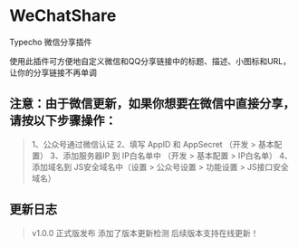 # WeChatShare

Typecho 微信分享插件

使用此插件可方便地自定义微信和QQ分享链接中的标题、描述、小图标和URL，让你的分享链接不再单调

## 注意：由于微信更新，如果你想要在微信中直接分享，请按以下步骤操作：

> 1、公众号通过微信认证
> 2、填写 AppID 和 AppSecret （开发 > 基本配置）
> 3、添加服务器IP 到 IP白名单中 （开发 > 基本配置 > IP白名单）
> 4、添加域名到 JS安全域名中（设置 > 公众号设置 > 功能设置 > JS接口安全域名）

## 更新日志
> v1.0.0 正式版发布
> 添加了版本更新检测
> 后续版本支持在线更新！
